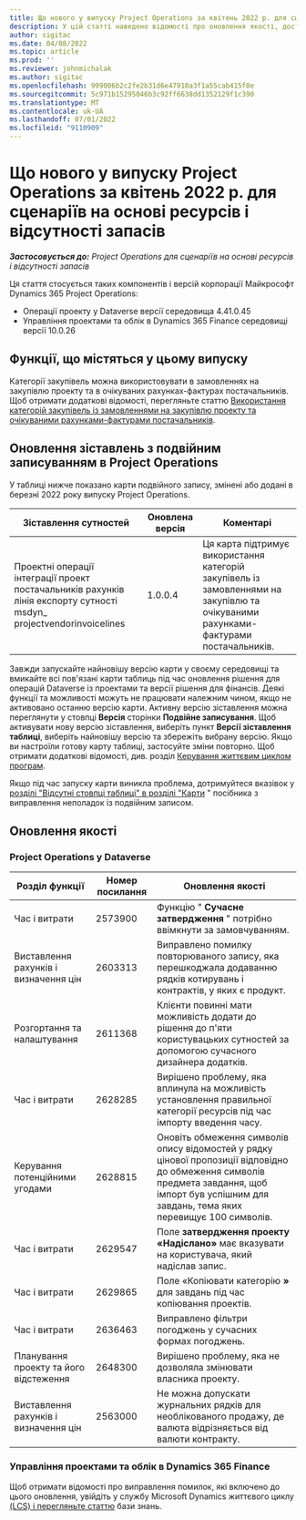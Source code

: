 ```yaml
---
title: Що нового у випуску Project Operations за квітень 2022 р. для сценаріїв на основі ресурсів і відсутності запасів
description: У цій статті наведено відомості про оновлення якості, доступні в квітневому випуску корпорації Майкрософт Dynamics 365 Project Operations за квітень 2022 року для сценаріїв на основі ресурсів або без запасів.
author: sigitac
ms.date: 04/08/2022
ms.topic: article
ms.prod: ''
ms.reviewer: johnmichalak
ms.author: sigitac
ms.openlocfilehash: 999006b2c2fe2b31d6e47910a3f1a55cab415f0e
ms.sourcegitcommit: 5c971b15295046b3c92ff6638dd1352129f1c390
ms.translationtype: MT
ms.contentlocale: uk-UA
ms.lasthandoff: 07/01/2022
ms.locfileid: "9110909"
---
```

# <a name="whats-new-april-2022---project-operations-for-resourcenon-stocked-based-scenarios"></a>Що нового у випуску Project Operations за квітень 2022 р. для сценаріїв на основі ресурсів і відсутності запасів

_**Застосовується до:** Project Operations для сценаріїв на основі ресурсів і відсутності запасів_

Ця стаття стосується таких компонентів і версій корпорації Майкрософт Dynamics 365 Project Operations:

- Операції проекту у Dataverse версії середовища 4.41.0.45
- Управління проектами та облік в Dynamics 365 Finance середовищі версії 10.0.26

## <a name="features-included-in-this-release"></a>Функції, що містяться у цьому випуску

Категорії закупівель можна використовувати в замовленнях на закупівлю проекту та в очікуваних рахунках-фактурах постачальників. Щоб отримати додаткові відомості, перегляньте статтю [Використання категорій закупівель із замовленнями на закупівлю проекту та очікуваними рахунками-фактурами постачальників](../procurement/configure-procurement-categories.md).

## <a name="project-operations-dual-write-maps-updates"></a>Оновлення зіставлень з подвійним записуванням в Project Operations

У таблиці нижче показано карти подвійного запису, змінені або додані в березні 2022 року випуску Project Operations.

| Зіставлення сутностей | Оновлена версія | Коментарі |
| -------------- | ------------------- | ------------|
| Проектні операції інтеграції проект постачальників рахунків лінія експорту сутності msdyn\_ projectvendorinvoicelines | 1.0.0.4 | Ця карта підтримує використання категорій закупівель із замовленнями на закупівлю та очікуваними рахунками-фактурами постачальників. |

Завжди запускайте найновішу версію карти у своєму середовищі та вмикайте всі пов'язані карти таблиць під час оновлення рішення для операцій Dataverse із проектами та версії рішення для фінансів. Деякі функції та можливості можуть не працювати належним чином, якщо не активовано останню версію карти. Активну версію зіставлення можна переглянути у стовпці **Версія** сторінки **Подвійне записування**. Щоб активувати нову версію зіставлення, виберіть пункт **Версії зіставлення таблиці**, виберіть найновішу версію та збережіть вибрану версію. Якщо ви настроїли готову карту таблиці, застосуйте зміни повторно. Щоб отримати додаткові відомості, див. розділ [Керування життєвим циклом програм](/dynamics365/fin-ops-core/dev-itpro/data-entities/dual-write/app-lifecycle-management).

Якщо під час запуску карти виникла проблема, дотримуйтеся вказівок у [розділі "Відсутні стовпці таблиці" в розділі "Карти](/dynamics365/fin-ops-core/dev-itpro/data-entities/dual-write/dual-write-troubleshooting-finops-upgrades#missing-table-columns-issue-on-maps) " посібника з виправлення неполадок із подвійним записом.

## <a name="quality-updates"></a>Оновлення якості

### <a name="project-operations-on-dataverse"></a>Project Operations у Dataverse

| Розділ функції | Номер посилання | Оновлення якості |
| ------------ | ---------------- | -------------- |
| Час і витрати | 2573900 | Функцію " **Сучасне затвердження** " потрібно ввімкнути за замовчуванням. |
| Виставлення рахунків і визначення цін | 2603313 | Виправлено помилку повторюваного запису, яка перешкоджала додаванню рядків котирувань і контрактів, у яких є продукт. |
| Розгортання та налаштування | 2611368 | Клієнти повинні мати можливість додати до рішення до п'яти користувацьких сутностей за допомогою сучасного дизайнера додатків. |
| Час і витрати | 2628285 | Вирішено проблему, яка вплинула на можливість установлення правильної категорії ресурсів під час імпорту введення часу. |
| Керування потенційними угодами| 2628815 | Оновіть обмеження символів опису відомостей у рядку цінової пропозиції відповідно до обмеження символів предмета завдання, щоб імпорт був успішним для завдань, тема яких перевищує 100 символів. |
| Час і витрати| 2629547 | Поле **затвердження проекту «Надіслано»** має вказувати на користувача, який надіслав запис. |
| Час і витрати| 2629865 | Поле «Копіювати категорію **»** для завдань під час копіювання проектів. |
| Час і витрати| 2636463 | Виправлено фільтри погоджень у сучасних формах погоджень. |
| Планування проекту та його відстеження | 2648300 | Вирішено проблему, яка не дозволяла змінювати власника проекту. |
| Виставлення рахунків і визначення цін | 2563000 | Не можна допускати журнальних рядків для необлікованого продажу, де валюта відрізняється від валюти контракту. |

### <a name="project-management-and-accounting-in-dynamics-365-finance"></a>Управління проектами та облік в Dynamics 365 Finance

Щоб отримати відомості про виправлення помилок, які включено до цього оновлення, увійдіть у службу Microsoft Dynamics життєвого циклу [(LCS) і перегляньте статтю](https://fix.lcs.dynamics.com/Issue/Details?bugId=662864) бази знань.
